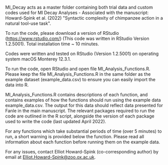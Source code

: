 


MI_Decay acts as a master folder containing both trial data and custom codes used for MI Decay Analyses - Associated with the manuscript: Howard-Spink et al. (2022) "Syntactic complexity of chimpanzee action in a natural tool-use task".

To run the code, please download a version of RStudio (https://www.rstudio.com/) (This code was written in RStudio Version 1.2.5001). Total installation time ~ 10 minutes.

Codes were written and tested on RStudio (Version 1.2.5001) on operating system macOS Monterey 12.3.1.

To run the code, open RStudio and open file MI_Analysis_Functions.R. Please keep the file MI_Analysis_Functions.R in the same folder as the example dataset (example_data.csv) to ensure you can easily import the data into R. 

MI_Analysis_Functions.R contains descriptions of each function, and contains examples of how the functions should run using the example data example_data.csv. The output for this data should reflect data presented for Fanle in the main manuscript. The relevant packages required to run the code are outlined in the R script, alongside the version of each package used to write the code (last updated April 2022).

For any functions which take substantial periods of time (over 5 minutes) to run, a short warning is provided below the function. Please read all information about each function before running them on the example data.

For any issues, contact Elliot Howard-Spink (co-corresponding author) by email at Elliot.Howard-Spink@zoo.ox.ac.uk.

